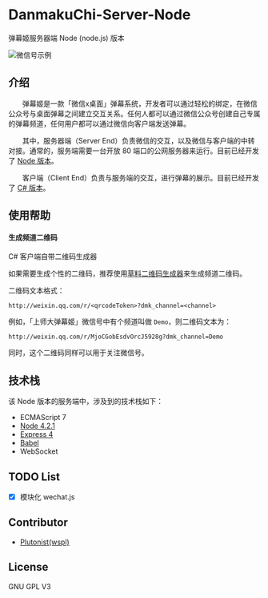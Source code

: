 # DanmakuChi-Server-Node
弹幕姬服务器端 Node (node.js) 版本

![微信号示例](https://raw.githubusercontent.com/wspl/DanmakuChi-Server-Node/master/attachments/wechat.png)

## 介绍
　　弹幕姬是一款「微信x桌面」弹幕系统，开发者可以通过轻松的绑定，在微信公众号与桌面弹幕之间建立交互关系。任何人都可以通过微信公众号创建自己专属的弹幕频道，任何用户都可以通过微信向客户端发送弹幕。

　　其中，服务器端（Server End）负责微信的交互，以及微信与客户端的中转对接。通常的，服务端需要一台开放 80 端口的公网服务器来运行。目前已经开发了 [Node 版本](https://github.com/wspl/DanmakuChi-Server-Node)。

　　客户端（Client End）负责与服务端的交互，进行弹幕的展示。目前已经开发了 [C# 版本](https://github.com/wspl/DanmakuChi-Client-CSharp)。

## 使用帮助

#### 生成频道二维码

C# 客户端自带二维码生成器

如果需要生成个性的二维码，推荐使用[草料二维码生成器](http://cli.im/)来生成频道二维码。

二维码文本格式：

`http://weixin.qq.com/r/<qrcodeToken>?dmk_channel=<channel>`

例如，「上师大弹幕姬」微信号中有个频道叫做 `Demo`，则二维码文本为：

`http://weixin.qq.com/r/MjoCGobEsdvOrcJ5928g?dmk_channel=Demo`

同时，这个二维码同样可以用于关注微信号。

## 技术栈
该 Node 版本的服务端中，涉及到的技术栈如下：
* ECMAScript 7
* [Node 4.2.1](https://nodejs.org/en/)
* [Express 4](https://github.com/strongloop/express)
* [Babel](https://github.com/babel/babel)
* WebSocket

## TODO List
- [x] 模块化 wechat.js

## Contributor
* [Plutonist(wspl)](https://github.com/wspl)

## License
GNU GPL V3